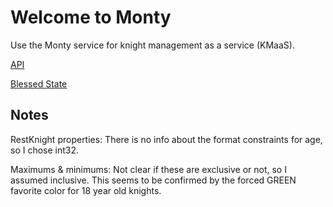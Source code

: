 # Welcome to Monty

Use the Monty service for knight management as a service (KMaaS).

[API](api.html)

[Blessed State](blessed.html)

## Notes

RestKnight properties: There is no info about the format constraints
for age, so I chose int32.

Maximums & minimums: Not clear if these are exclusive or not, so I
assumed inclusive. This seems to be confirmed by the forced GREEN
favorite color for 18 year old knights.
